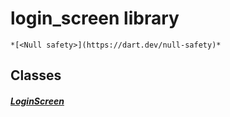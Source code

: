 


# login_screen library






    *[<Null safety>](https://dart.dev/null-safety)*





## Classes

##### [LoginScreen](../screens_login_screen/LoginScreen-class.md)



 
















